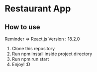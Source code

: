 # Restaurant App

## How to use
Reminder => React.js Version : 18.2.0


1. Clone this repository
2. Run npm install inside project directory
3. Run npm run start
4. Enjoy! :D
